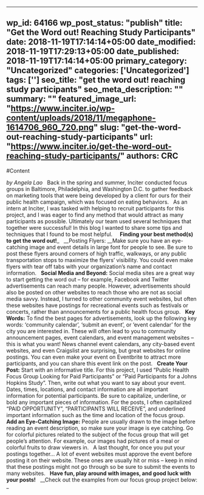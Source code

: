
---
wp_id: 64166
wp_post_status: "publish" 
title: "Get the Word out! Reaching Study Participants"
date: 2018-11-19T17:14:14+05:00
date_modified: 2018-11-19T17:29:13+05:00
date_published: 2018-11-19T17:14:14+05:00
primary_category: "Uncategorized"
categories: ['Uncategorized'] 
tags: ['']
seo_title: "get the word out! reaching study participants"
seo_meta_description: ""
summary: ""
featured_image_url: "https://www.inciter.io/wp-content/uploads/2018/11/megaphone-1614706_960_720.png"
slug: "get-the-word-out-reaching-study-participants"
url: "https://www.inciter.io/get-the-word-out-reaching-study-participants/"
authors: CRC
---

#Content

_by Angela Lao_
&nbsp;
Back in the spring and summer, Inciter conducted focus groups in Baltimore, Philadelphia, and Washington D.C. to gather feedback on marketing tools that were being developed by a client for ours for their public health campaign, which was focused on eating behaviors. 
&nbsp;
As an intern at Inciter, I was tasked with helping to recruit participants for this project, and I  was eager to find any method that would attract as many participants as possible. Ultimately our team used several techniques that together were successful! In this blog I wanted to share some tips and techniques that I found to be most helpful.
&nbsp;
&nbsp;
__Finding your best method(s) to get the word out!___ &nbsp;__Posting Flyers: __Make sure you have an eye-catching image and event details in large font for people to see. Be sure to post these flyers around corners of high traffic, walkways, or any public transportation stops to maximize the flyers’ visibility. You could even make flyers with tear off tabs with your organization’s name and contact information. &nbsp;__Social Media and Beyond:__ Social media sites are a great way to start getting the word out – for example, Facebook and Twitter advertisements can reach many people. However, advertisements should also be posted on other websites to reach those who are not as social media savvy. Instead, I turned to other community event websites, but often these websites have postings for recreational events such as festivals or concerts, rather than announcements for a public health focus group. &nbsp;__Key Words:__ To find the best pages for advertisements, look up the following key words: ‘community calendar’, ‘submit an event’, or ‘event calendar’ for the city you are interested in. These will often lead to you to community announcement pages, event calendars, and event management websites – this is what you want! News channel event calendars, any city-based event websites, and even Craigslist are surprising, but great websites for online postings. You can even make your event on Eventbrite to attract more participants, and you can share this event link on the post. &nbsp;__Create Your Post:__ Start with an informative title. For this project, I used “Public Health Focus Group Looking for Paid Participants” or “Paid Participants for a Johns Hopkins Study”. Then, write out what you want to say about your event. Dates, times, locations, and contact information are all important information for potential participants. Be sure to capitalize, underline, or bold any important pieces of information. For the posts, I often capitalized “PAID OPPORTUNITY”, “PARTICIPANTS WILL RECEIVE”, and underlined important information such as the time and location of the focus group. &nbsp;__Add an Eye-Catching Image:__ People are usually drawn to the image before reading an event description, so make sure your image is eye catching. Go for colorful pictures related to the subject of the focus group that will get people’s attention. For example, our images had pictures of a meal or colorful fruits to draw viewers in.&nbsp;A last thought, for once you put your postings together… A lot of event websites must approve the event before posting it on their website. These ones are usually hit or miss – keep in mind that these postings might not go through so be sure to submit the events to many websites. &nbsp;__Have fun, play around with images, and good luck with your posts!__&nbsp;__Check out the examples from our focus group project below: _
&nbsp;

&nbsp;

&nbsp;


